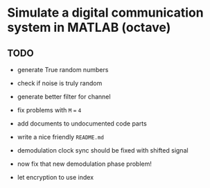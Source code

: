 # Simulate a digital communication system in MATLAB (octave)


## TODO

* generate True random numbers

* check if noise is truly random

* generate better filter for channel

* fix problems with `M` `=` `4`

* add documents to undocumented code parts

* write a nice friendly `README.md`

* demodulation clock sync should be fixed with shifted signal

* now fix that new demodulation phase problem!

* let encryption to use index
